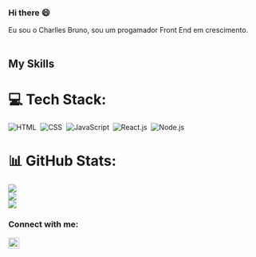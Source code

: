 ### Hi there :smile:

Eu sou o Charlles Bruno, sou um progamador Front End em crescimento.
<br>
<br>

## My Skills

# 💻 Tech Stack:
![HTML](https://img.shields.io/badge/HTML5-E34F26?style=for-the-badge&logo=html5&logoColor=white)&nbsp; 
![CSS](https://img.shields.io/badge/CSS3-1572B6?style=for-the-badge&logo=css3&logoColor=white)&nbsp;
![JavaScript](https://img.shields.io/badge/JavaScript-F7DF1E?style=for-the-badge&logo=javascript&logoColor=black)&nbsp;
![React.js](https://img.shields.io/badge/React-20232A?style=for-the-badge&logo=react&logoColor=61DAFB)&nbsp;
![Node.js](https://img.shields.io/badge/Node.js-43853D?style=for-the-badge&logo=node.js&logoColor=white)&nbsp;

# 📊 GitHub Stats:
![](https://github-readme-stats.vercel.app/api?username=charllesbruno&theme=radical&hide_border=true&include_all_commits=false&count_private=false)<br/>
![](https://github-readme-streak-stats.herokuapp.com/?user=charllesbruno&theme=radical&hide_border=true)<br/>
![](https://github-readme-stats.vercel.app/api/top-langs/?username=charllesbruno&theme=radical&hide_border=true&include_all_commits=false&count_private=false&layout=compact)

### Connect with me:
<a href="https://www.instagram.com/charlles.santana.94/?next=%2F">
<img align="left" alt="icone do instagram uma camera dentro de um quadrado" width="22px" src="https://cdn.jsdelivr.net/npm/simple-icons@v3/icons/instagram.svg"/>
<a/>


